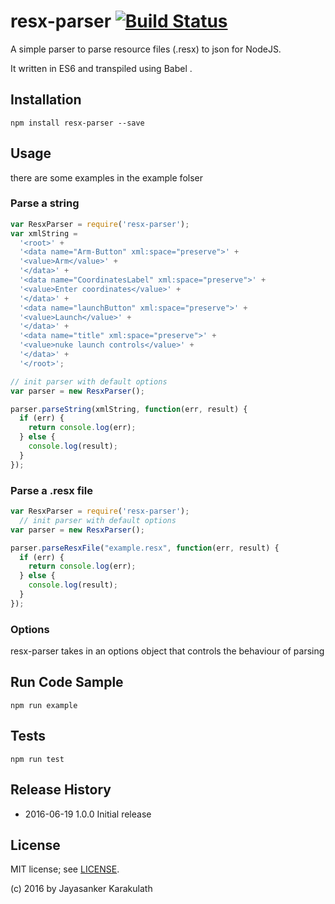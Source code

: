 # resx-parser [![Build Status](https://travis-ci.org/kjayasa/resx-parser.svg?branch=master)](https://travis-ci.org/kjayasa/resx-parser)
A simple parser to parse  resource files (.resx) to json for NodeJS.

It written in ES6  and transpiled using Babel .

## Installation

`npm install resx-parser --save`

## Usage

there are some examples in the example folser

### Parse a string

```javascript
var ResxParser = require('resx-parser');
var xmlString =
  '<root>' +
  '<data name="Arm-Button" xml:space="preserve">' +
  '<value>Arm</value>' +
  '</data>' +
  '<data name="CoordinatesLabel" xml:space="preserve">' +
  '<value>Enter coordinates</value>' +
  '</data>' +
  '<data name="launchButton" xml:space="preserve">' +
  '<value>Launch</value>' +
  '</data>' +
  '<data name="title" xml:space="preserve">' +
  '<value>nuke launch controls</value>' +
  '</data>' +
  '</root>';

// init parser with default options
var parser = new ResxParser();

parser.parseString(xmlString, function(err, result) {
  if (err) {
    return console.log(err);
  } else {
    console.log(result);
  }
});
```

### Parse a .resx file

```javascript
var ResxParser = require('resx-parser');
  // init parser with default options
var parser = new ResxParser();

parser.parseResxFile("example.resx", function(err, result) {
  if (err) {
    return console.log(err);
  } else {
    console.log(result);
  }
});

```

### Options
resx-parser takes in an options object that controls the behaviour of parsing

## Run Code Sample

`npm run example`

## Tests

`npm run test`


## Release History
* 2016-06-19    1.0.0 Initial release

## License

MIT license; see [LICENSE](./LICENSE).

(c) 2016 by Jayasanker Karakulath